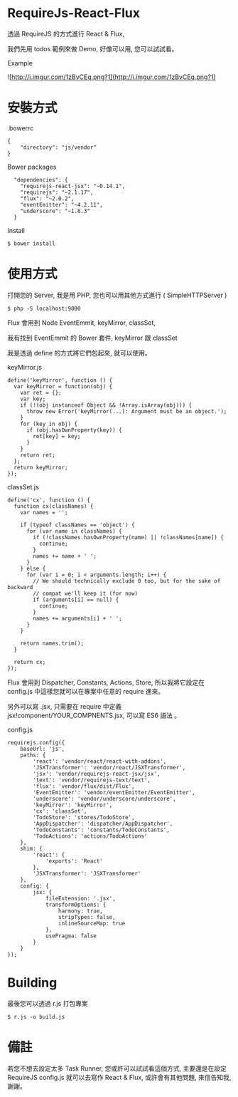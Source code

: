 # RequireJs-React-Flux

透過 RequireJS 的方式進行 React & Flux,

我們先用 todos 範例來做 Demo, 好像可以用, 您可以試試看。

Example

![http://i.imgur.com/1zBvCEq.png?1](http://i.imgur.com/1zBvCEq.png?1)


# 安裝方式

.bowerrc

```
{
	"directory": "js/vendor"
}
```

Bower packages

```
  "dependencies": {
    "requirejs-react-jsx": "~0.14.1",
    "requirejs": "~2.1.17",
    "flux": "~2.0.2",
    "eventEmitter": "~4.2.11",
    "underscore": "~1.8.3"
  }

```

Install

```
$ bower install
```


# 使用方式

打開您的 Server, 我是用 PHP, 您也可以用其他方式進行 ( SimpleHTTPServer )

```
$ php -S localhost:9000
```

Flux 會用到 Node EventEmmit, keyMirror, classSet,

我有找到 EventEmmit 的 Bower 套件, keyMirror 跟 classSet 

我是透過 define 的方式將它們包起來, 就可以使用。

keyMirror.js

```
define('keyMirror', function () {
  var keyMirror = function(obj) {
    var ret = {};
    var key;
    if (!(obj instanceof Object && !Array.isArray(obj))) {
      throw new Error('keyMirror(...): Argument must be an object.');
    }
    for (key in obj) {
      if (obj.hasOwnProperty(key)) {
        ret[key] = key;
      }
    }
    return ret;
  };
  return keyMirror;
});
```

classSet.js

```
define('cx', function () {
  function cx(classNames) {
    var names = '';

    if (typeof classNames == 'object') {
      for (var name in classNames) {
        if (!classNames.hasOwnProperty(name) || !classNames[name]) {
          continue;
        }
        names += name + ' ';
      }
    } else {
      for (var i = 0; i < arguments.length; i++) {
        // We should technically exclude 0 too, but for the sake of backward
        // compat we'll keep it (for now)
        if (arguments[i] == null) {
          continue;
        }
        names += arguments[i] + ' ';
      }
    }

    return names.trim();
  }

  return cx;
});
```

Flux 會用到 Dispatcher, Constants, Actions, Store, 所以我將它設定在 config.js 中這樣您就可以在專案中任意的 require 進來。

另外可以寫 .jsx, 只需要在 require 中定義 jsx!component/YOUR_COMPNENTS.jsx,
可以寫 ES6 語法 。

config.js

```
requirejs.config({
    baseUrl: 'js',
    paths: {
        'react': 'vendor/react/react-with-addons',
        'JSXTransformer': 'vendor/react/JSXTransformer',
        'jsx': 'vendor/requirejs-react-jsx/jsx',
        'text': 'vendor/requirejs-text/text',
        'flux': 'vendor/flux/dist/Flux',
        'EventEmitter': 'vendor/eventEmitter/EventEmitter',
        'underscore': 'vendor/underscore/underscore',
        'keyMirror': 'keyMirror',
        'cx': 'classSet',
        'TodoStore': 'stores/TodoStore',
        'AppDispatcher': 'dispatcher/AppDispatcher',
        'TodoConstants': 'constants/TodoConstants',
        'TodoActions': 'actions/TodoActions'
    },
    shim: {
        'react': {
            'exports': 'React'
        },
        'JSXTransformer': 'JSXTransformer'
    },
    config: {
        jsx: {
            fileExtension: '.jsx',
            transformOptions: {
                harmony: true,
                stripTypes: false,
                inlineSourceMap: true
            },
            usePragma: false
        }
    }
});
```


# Building

最後您可以透過 r.js 打包專案

```
$ r.js -o build.js
```


# 備註

若您不想去設定太多 Task Runner, 您或許可以試試看這個方式, 主要還是在設定 RequireJS config.js 就可以去寫作 React & Flux, 或許會有其他問題, 來信告知我, 謝謝。


